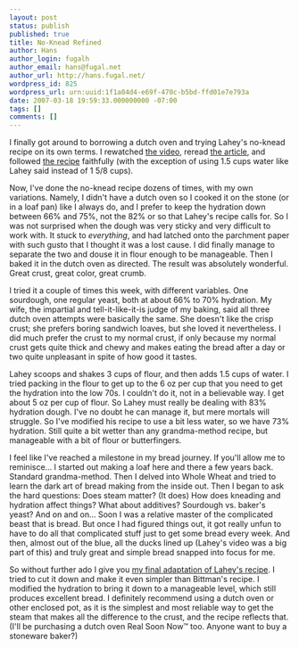 ```yaml
---
layout: post
status: publish
published: true
title: No-Knead Refined
author: Hans
author_login: fugalh
author_email: hans@fugal.net
author_url: http://hans.fugal.net/
wordpress_id: 825
wordpress_url: urn:uuid:1f1a04d4-e69f-470c-b5bd-ffd01e7e793a
date: 2007-03-18 19:59:33.000000000 -07:00
tags: []
comments: []
---
```

<p>I finally got around to borrowing a dutch oven and trying Lahey's no-knead
recipe on its own terms. I rewatched <a href="http://video.on.nytimes.com/index.jsp?fr_story=35eac03d90314ffed6a0c0ae143ab87b1474fb89">the
video</a>,
reread <a href="http://www.nytimes.com/2006/11/08/dining/08mini.html?pagewanted=1&amp;ei=5090&amp;en=8b6cb6dd63075c05&amp;ex=1320642000&amp;partner=rssuserland&amp;emc=rss">the
article</a>,
and followed <a href="http://www.nytimes.com/2006/11/08/dining/081mrex.html?ex=1172984400&amp;en=3c99462c10cafa29&amp;ei=5070">the
recipe</a>
faithfully (with the exception of using 1.5 cups water like Lahey said instead
of 1 5/8 cups).</p>

<p>Now, I've done the no-knead recipe dozens of times, with my own variations.
Namely, I didn't have a dutch oven so I cooked it on the stone (or in a loaf
pan) like I always do, and I prefer to keep the hydration down between 66% and
75%, not the 82% or so that Lahey's recipe calls for. So I was not surprised
when the dough was very sticky and very difficult to work with. It stuck to
<em>everything</em>, and had latched onto the parchment paper with such gusto that I
thought it was a lost cause. I did finally manage to separate the two and douse
it in flour enough to be manageable. Then I baked it in the dutch oven as
directed.  The result was absolutely wonderful. Great crust, great color, great
crumb.</p>

<p>I tried it a couple of times this week, with different variables. One
sourdough, one regular yeast, both at about 66% to 70% hydration.  My wife, the
impartial and tell-it-like-it-is judge of my baking, said all three dutch oven
attempts were basically the same. She doesn't like the crisp crust; she prefers
boring sandwich loaves, but she loved it nevertheless. I did much prefer the
crust to my normal crust, if only because my normal crust gets quite thick and
chewy and makes eating the bread after a day or two quite unpleasant in spite
of how good it tastes.</p>

<p>Lahey scoops and shakes 3 cups of flour, and then adds 1.5 cups of water. I
tried packing in the flour to get up to the 6 oz per cup that you need to get
the hydration into the low 70s. I couldn't do it, not in a believable way. I
get about 5 oz per cup of flour. So Lahey must really be dealing with 83%
hydration dough. I've no doubt he can manage it, but mere mortals will
struggle. So I've modified his recipe to use a bit less water, so we have 73%
hydration. Still quite a bit wetter than any grandma-method recipe, but
manageable with a bit of flour or butterfingers.</p>

<p>I feel like I've reached a milestone in my bread journey. If you'll allow me to
reminisce... I started out making a loaf here and there a few years back.
Standard grandma-method. Then I delved into Whole Wheat and tried to learn the
dark art of bread making from the inside out. Then I began to ask the hard
questions: Does steam matter? (It does) How does kneading and hydration affect
things? What about additives? Sourdough vs. baker's yeast? And on and on...
Soon I was a relative master of the complicated beast that is bread. But once I
had figured things out, it got really unfun to have to do all that complicated
stuff just to get some bread every week. And then, almost out of the blue, all
the ducks lined up (Lahey's video was a big part of this) and truly great and
simple bread snapped into focus for me.</p>

<p>So without further ado I give you <a href="http://hans.fugal.net/noknead.pdf">my final adaptation of Lahey's
recipe</a>. I tried to cut it down and make it
even simpler than Bittman's recipe. I modified the hydration to bring it down
to a manageable level, which still produces excellent bread. I definitely
recommend using a dutch oven or other enclosed pot, as it is the simplest and
most reliable way to get the steam that makes all the difference to the crust,
and the recipe reflects that. (I'll be purchasing a dutch oven Real Soon Now™
too. Anyone want to buy a stoneware baker?)</p>
